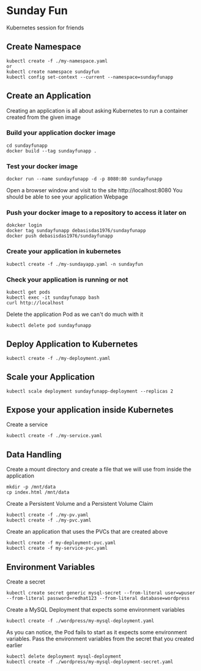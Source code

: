 # Sunday Fun
Kubernetes session for friends

## Create Namespace
```
kubectl create -f ./my-namespace.yaml
or
kubectl create namespace sundayfun
kubectl config set-context --current --namespace=sundayfunapp
```

## Create an Application
Creating an application is all about asking Kubernetes to run a container created from the given image

### Build your application docker image
```
cd sundayfunapp
docker build --tag sundayfunapp .
```
### Test your docker image
```
docker run --name sundayfunapp -d -p 8080:80 sundayfunapp
```
Open a browser window and visit to the site http://localhost:8080
You should be able to see your application Webpage

### Push your docker image to a repository to access it later on
```
dokcker login
docker tag sundayfunapp debasisdas1976/sundayfunapp
docker push debasisdas1976/sundayfunapp
```
### Create your application in kubernetes
```
kubectl create -f ./my-sundayapp.yaml -n sundayfun
```
### Check your application is running or not
```
kubectl get pods
kubectl exec -it sundayfunapp bash
curl http://localhost
```
Delete the application Pod as we can't do much with it
```
kubectl delete pod sundayfunapp
```
## Deploy Application to Kubernetes
```
kubectl create -f ./my-deployment.yaml
```
## Scale your Application
```
kubectl scale deployment sundayfunapp-deployment --replicas 2
```

## Expose your application inside Kubernetes
Create a service
```
kubectl create -f ./my-service.yaml
```
## Data Handling

Create a mount directory and create a file that we will use from inside the application
```
mkdir -p /mnt/data
cp index.html /mnt/data
```

Create a Persistent Volume and a Persistent Volume Claim
```
kubectl create -f ./my-pv.yaml
kubectl create -f ./my-pvc.yaml
```
Create an application that uses the PVCs that are created above

```
kubectl create -f my-deployment-pvc.yaml
kubectl create -f my-service-pvc.yaml
```
## Environment Variables
Create a secret
```
kubectl create secret generic mysql-secret --from-literal user=wpuser --from-literal password=redhat123 --from-literal database=wordpress
```
Create a MySQL Deployment that expects some environment variables
```
kubectl create -f ./wordpress/my-mysql-deployment.yaml
```
As you can notice, the Pod fails to start as it expects some environment variables. 
Pass the environment variables from the secret that you created earlier
```
kubectl delete deployment mysql-deployment
kubectl create -f ./wordpress/my-mysql-deployment-secret.yaml
```










